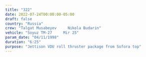 ```yaml
---
title: "322"
date: 2022-07-24T00:00:00-05:00
draft: false
country: "Russia"
crew: "Talgat Musabeyev     Nikola Budarin"
vehicle: "Soyuz TM-27     Mir 25"
param_date: "04/11/1998"
duration: "6:25"
purpose: "Jettison VDU roll thruster package from Sofora top"
---
```

